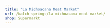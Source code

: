 ```yaml
---
title: "La Michoacana Meat Market"
url: /balch-springs/la-michoacana-meat-market/
shop: Supermarkt
---
```

